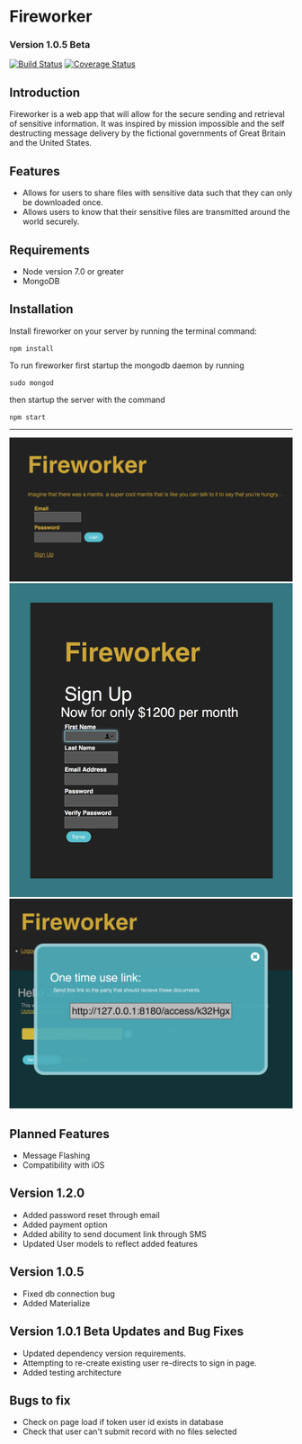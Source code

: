 # Fireworker
### Version 1.0.5 Beta
[![Build Status](https://travis-ci.org/JSitter/fireworker.svg?branch=master)](https://travis-ci.org/JSitter/fireworker)
[![Coverage Status](https://coveralls.io/repos/github/JSitter/fireworker/badge.svg?branch=master)](https://coveralls.io/github/JSitter/fireworker?branch=master)


## Introduction
Fireworker is a web app that will allow for the secure sending and retrieval of sensitive information. It was inspired by mission impossible and the self destructing message delivery by the fictional governments of Great Britain and the United States.

## Features
* Allows for users to share files with sensitive data such that they can only be downloaded once.
* Allows users to know that their sensitive files are transmitted around the world securely.

## Requirements
* Node version 7.0 or greater
* MongoDB

## Installation
Install fireworker on your server by running the terminal command:
```
npm install
```

To run fireworker first startup the mongodb daemon by running

``` 
sudo mongod 
``` 

then startup the server with the command 

``` 
npm start 
```

---


![index page](./help_files/fireworkermain.png)
![login page](./help_files/fireworkerlogin.png)
![link token](./help_files/fireworkerlink.png)

## Planned Features
* Message Flashing
* Compatibility with iOS

## Version 1.2.0
* Added password reset through email
* Added payment option
* Added ability to send document link through SMS
* Updated User models to reflect added features

## Version 1.0.5
* Fixed db connection bug
* Added Materialize

## Version 1.0.1 Beta Updates and Bug Fixes
* Updated dependency version requirements.
* Attempting to re-create existing user re-directs to sign in page.
* Added testing architecture

## Bugs to fix 
* Check on page load if token user id exists in database
* Check that user can't submit record with no files selected
